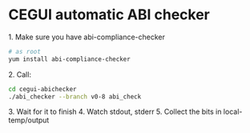 # CEGUI automatic ABI checker

1\. Make sure you have abi-compliance-checker
```bash
# as root
yum install abi-compliance-checker
```
2\. Call:
```bash
cd cegui-abichecker
./abi_checker --branch v0-8 abi_check
```
3\. Wait for it to finish
4\. Watch stdout, stderr
5\. Collect the bits in local-temp/output

